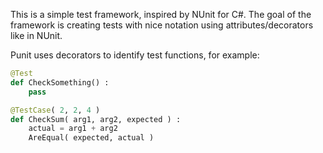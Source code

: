 This is a simple test framework, inspired by NUnit for C#. The goal of the framework is creating tests with nice notation using attributes/decorators like in NUnit.

Punit uses decorators to identify test functions, for example:
```python
@Test
def CheckSomething() :
    pass

@TestCase( 2, 2, 4 )
def CheckSum( arg1, arg2, expected ) :
    actual = arg1 + arg2
    AreEqual( expected, actual )
```